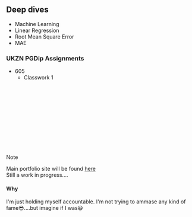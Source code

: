 ## Deep dives
  - Machine Learning
  - Linear Regression
  - Root Mean Square Error
  - MAE

### UKZN PGDip Assignments
  - 605
    - Classwork 1
<br>
<br>
<br>
<br>
<br>
<br>
<br>
<br>
<br>
<br>


> [!NOTE]  
> Main portfolio site will be found [here](https://kgatman.github.io/) <br>
> Still a work in progress....


#### Why
I'm just holding myself accountable. I'm not trying to ammase any kind of fame😎....but imagine if I was😃